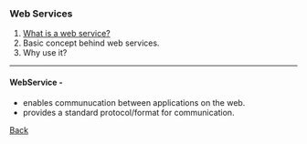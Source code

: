 ### Web Services 

1. [What is a web service?](#definition)
1. Basic concept behind web services.
1. Why use it?

<hr/>

#### <a id="definition">WebService -</a> 
* enables communucation between applications on the web.
* provides a standard protocol/format for communication.

[Back](../../tree/master)

